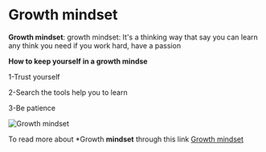 # Growth mindset

**Growth mindset**: growth mindset: It's a thinking way that say you can learn any think you need if you work hard, have a passion 


 **How to keep yourself in a growth mindse**
 
1-Trust yourself

2-Search the tools help you to learn 

3-Be patience


![Growth mindset](https://miro.medium.com/max/1000/1*Vj3mr3m4aZHN5OHAfrgJ8w.jpeg)


To read more about *Growth **mindset** through this link [Growth mindset](https://www.atlassian.com/blog/inside-atlassian/growth-mindset)
